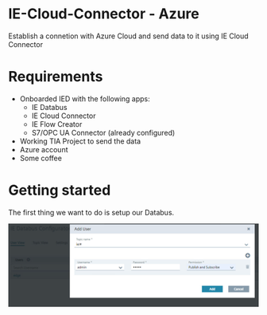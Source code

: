 # IE-Cloud-Connector - Azure
Establish a connetion with Azure Cloud and send data to it using IE Cloud Connector

# Requirements

- Onboarded IED with the following apps:
  - IE Databus
  - IE Cloud Connector
  - IE Flow Creator
  - S7/OPC UA Connector (already configured)
- Working TIA Project to send the data
- Azure account
- Some coffee

# Getting started

The first thing we want to do is setup our Databus.

![Add user](https://github.com/JustCapo/IE-Cloud-Connector.-Azure/blob/main/Images/IE_Databus.png)
